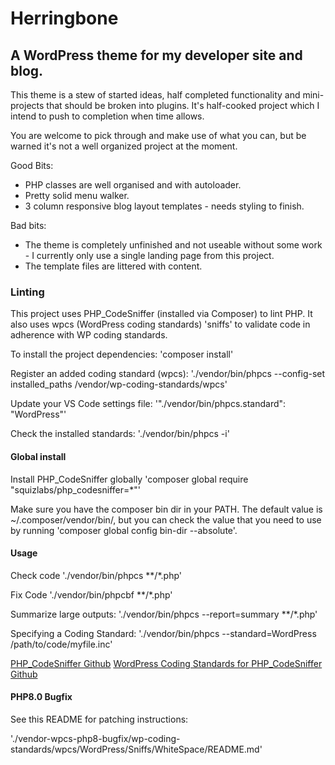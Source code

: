 # Herringbone

## A WordPress theme for my developer site and blog.

This theme is a stew of started ideas, half completed functionality and mini-projects that should be broken into plugins. It's half-cooked project which I intend to push to completion when time allows.

You are welcome to pick through and make use of what you can, but be warned it's not a well organized project at the moment.

Good Bits:

 - PHP classes are well organised and with autoloader.
 - Pretty solid menu walker.
 - 3 column responsive blog layout templates - needs styling to finish.

Bad bits:

 - The theme is completely unfinished and not useable without some work - I currently only use a single landing page from this project.
 - The template files are littered with content.


 ### Linting

This project uses PHP_CodeSniffer (installed via Composer) to lint PHP. It also uses wpcs (WordPress coding standards) 'sniffs' to validate code in adherence with WP coding standards.

To install the project dependencies:
'composer install'

Register an added coding standard (wpcs):
'./vendor/bin/phpcs --config-set installed_paths /vendor/wp-coding-standards/wpcs'

Update your VS Code settings file:
'"./vendor/bin/phpcs.standard": "WordPress"'

Check the installed standards:
'./vendor/bin/phpcs -i'

#### Global install

Install PHP_CodeSniffer globally
'composer global require "squizlabs/php_codesniffer=*"'

Make sure you have the composer bin dir in your PATH. The default value is ~/.composer/vendor/bin/, but you can check the value that you need to use by running 'composer global config bin-dir --absolute'.

#### Usage

Check code
'./vendor/bin/phpcs **/*.php'

Fix Code
'./vendor/bin/phpcbf **/*.php'

Summarize large outputs:
'./vendor/bin/phpcs --report=summary **/*.php'

Specifying a Coding Standard:
'./vendor/bin/phpcs --standard=WordPress /path/to/code/myfile.inc'

[PHP_CodeSniffer Github](https://github.com/squizlabs/PHP_CodeSniffer#installation)
[WordPress Coding Standards for PHP_CodeSniffer Github](https://github.com/WordPress/WordPress-Coding-Standards#installation)

#### PHP8.0 Bugfix

See this README for patching instructions:

'./vendor-wpcs-php8-bugfix/wp-coding-standards/wpcs/WordPress/Sniffs/WhiteSpace/README.md'